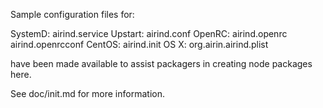 Sample configuration files for:

SystemD: airind.service
Upstart: airind.conf
OpenRC:  airind.openrc
         airind.openrcconf
CentOS:  airind.init
OS X:    org.airin.airind.plist

have been made available to assist packagers in creating node packages here.

See doc/init.md for more information.
